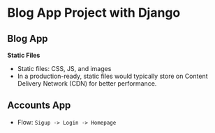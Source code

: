 # Blog App Project with Django

## Blog App

**Static Files**
- Static files: CSS, JS, and images
- In a production-ready, static files would typically store on Content Delivery Network (CDN) for better performance.

## Accounts App
- Flow: `Sigup -> Login -> Homepage`